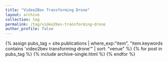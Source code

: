 ```yaml
---
title: "Video2Bev Transforming Drone"
layout: archive
collection: tag
permalink: /tag/video2bev-transforming-drone
author_profile: false
---
```


{% assign pubs_tag = site.publications | where_exp:"item", "item.keywords contains 'video2bev transforming drone'" | sort: "venue" %}
{% for post in pubs_tag %}
  {% include archive-single.html %}
{% endfor %}